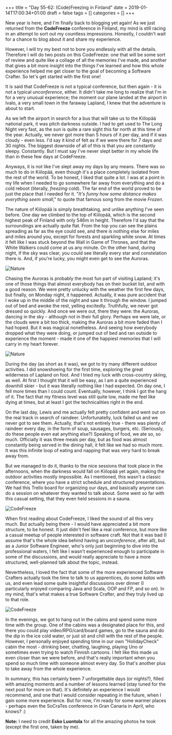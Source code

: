 +++
title = "Day 55-62: (Code)Freezing in Finland"
date = 2019-01-14T17:00:34+01:00
draft = false
tags = []
categories = []
+++

New year is here, and I'm finally back to blogging yet again! As we just returned from the __CodeFreeze__ conference in Finland, my mind is still racing in an attempt to sort out my countless impressions. Honestly, I couldn't wait for a chance to blog about it and share my experience. 

However, I will try my best not to bore you endlessly with all the details. Therefore I will do two posts on this CodeFreeze: one that will be some sort of review and quite like a collage of all the memories I've made, and another that gives a bit more insight into the things I've learned and how this whole experience helped me get closer to the goal of becoming a Software Crafter. So let's get started with the first one!

It is said that CodeFreeze is not a typical conference, but then again - it is not a typical _unconference_, either. It didn't take me long to realize that I'm in for a very unusual experience; the moment our plane landed at the airport in Ivalo, a very small town in the faraway Lapland, I knew that the adventure is about to start.

As we left the airport in search for a bus that will take us to the Kiilopää national park, it was pitch darkness outside. I had to get used to The Long Night very fast, as the sun is quite a rare sight this far north at this time of the year. Actually, we never got more than 5 hours of it per day, and if it was cloudy - even less. I'd say it kind of felt as if we were there for 7 days and 30 nights. The biggest downside of all of this is that you are constantly sleepy. Constantly. But I must say I've never slept better in my whole life than in these few days at CodeFreeze.

Anyways, it is not like I've slept away my days by any means. There was so much to do in Kiilopää, even though it's a place completely isolated from the rest of the world. To be honest, I liked that quite a lot. I was at a point in my life when I needed to go somewhere far away from everything and do a cold reboot (literally, _freezing_ cold). The far end of the world proved to be just the place that I needed for it. "_It's funny how some distance makes everything seem small_," to quote that famous song from the movie _Frozen_.

The nature of Kiilopää is simply breathtaking, and unlike anything I've seen before. One day we climbed to the top of Kiilopää, which is the second highest peak of Finland with only 546m in height. Therefore I'd say that the surroundings are actually quite flat. From the top you can see the plains spreading as far as the eye could see, and there is nothing else for miles and miles around you, except for forests and sparkling white snow. At times it felt like I was stuck beyond the Wall in Game of Thrones, and that the White Walkers could come at us any minute. On the other hand, during night, if the sky was clear, you could see literally every star and constelation there is. And, if you're lucky, you might even get to see the Auroras.

![Nature](https://mashareko.tk/codefreeze1.jpg)

Chasing the Auroras is probably the most fun part of visiting Lapland; it's one of those things that almost everybody has on their bucket list, and with a good reason. We were pretty unlucky with the weather the first few days, but finally, on Monday night, it happened. Actually, it was pure accident that I woke up in the middle of the night and saw it through the window. I jumped out of bed and awoke the rest, yelling excitedly. Truthfully, we never got dressed so quickly. And once we were out, there they were: the Auroras, dancing in the sky - although not in their full glory. Perhaps we were late, or the clouds were a bit too thick, making the Auroras a bit more faded than I had hoped. But it was magical nonetheless. And seeing how everybody dropped what they were doing, or jumped out of bed and ran outside to experience the moment - made it one of the happiest memories that I will carry in my heart forever.

![Nature](https://mashareko.tk/codefreeze2.jpeg)

During the day (as short as it was), we got to try many different outdoor activities. I did snowshoeing for the first time, exploring the great wilderness of Lapland on foot. And I tried my luck with cross-country skiing, as well. At first I thought that it will be easy, as I am a quite experienced downhill skier - but it was literally nothing like I had expected. On day one, I fell more times than I could count. Eventually, however, I think I got the hang of it. The fact that my fitness level was still quite low, made me feel like dying at times, but at least I got the technicalities right in the end. 

On the last day, Lewis and me actually felt pretty confident and went out on the real track in search of raindeer. Unfortunatelly, luck failed us and we never got to see them. Actually, that's not entirely true - there was plenty of raindeer every day, in the form of soup, sausages, burgers, etc. (Seriously, do these people even eat anything else?) Speaking of food, we ate so, so much. Officially it was three meals per day, but as food was almost constantly being served in the dining hall, it felt like we had so much more. It was this infinite loop of eating and napping that was very hard to break away from. 

But we managed to do it, thanks to the nice sessions that took place in the afternoons, when the darkness would fall on Kiilopää yet again, making the outdoor activities mostly impossible. As I mentioned, this wasn't a classic conference, where you have a strict schedule and structured presentations. We had this Trello board for organizing our days, and basically anyone can do a session on whatever they wanted to talk about. Some went so far with this casual setting, that they even held sessions in a sauna. 

![CodeFreeze](https://mashareko.tk/codefreeze3.jpeg)

When first reading about CodeFreeze, I liked the sound of all this very much. But actually being there - I would have appreciated a bit more structure, to be honest. It just didn't feel like a real conference, but more like a casual meetup of people interested in software craft. Not that it was bad (I assume that's the whole idea behind having an _unconference_, after all), but as a Junior Software Engineer, who's only just beginning to dive into the professional waters, I felt like I wasn't experienced enough to participate in some of the discussions, and would really appreciate to have a more structured, well-planned talk about the topic, instead.

Nevertheless, I loved the fact that some of the more experienced Software Crafters actually took the time to talk to us apprentices, do some _katas_ with us, and even lead some quite insightful discussions over dinner (I particularly enjoyed comparing Java and Scala, OOP and FP, and so on). In my mind, that's what makes a true Software Crafter, and they truly lived up to that role.

![CodeFreeze](https://mashareko.tk/codefreeze4.jpeg)

In the evenings, we got to hang out in the cabins and spend some more time with the group. One of the cabins was a designated place for this, and there you could play video/RPG/card/board games, go to the sauna and do the dip in the ice cold water, or just sit and chill with the rest of the people. However, I personally enjoyed spending time in our own "HolidayCheck" cabin the most - drinking beer, chatting, laughing, playing Uno or sometimes even trying to watch Finnish cartoons. I felt like this made us even closer than we were before, and that's really important when you spend so much time with someone almost every day. So that's another plus to take away from the whole experience.

In summary, this has certainly been 7 unforgettable days (or nights?), filled with amazing moments and a number of lessons learned (stay tuned for the next post for more on that). It's definitely an experience I would recommend, and one that I would consider repeating in the future, when I gain some more experience. But for now, I'm ready for some warmer places - perhaps even the SoCraTes conference in Gran Canaria in April, who knows? :)

__Note:__ I need to credit __Esko Luontola__ for all the amazing photos he took (except the first one, taken by me).